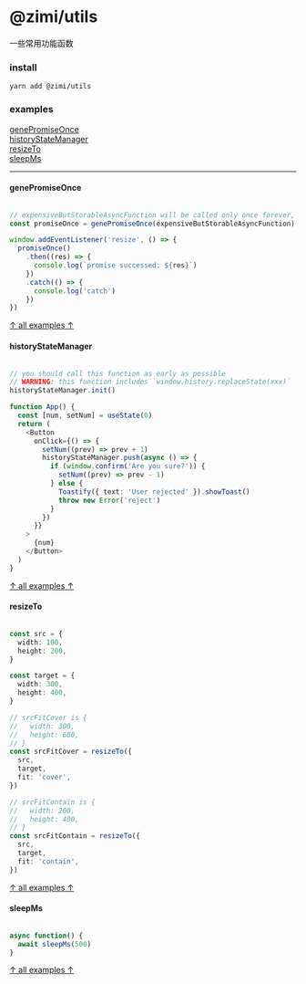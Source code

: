 # @zimi/utils

一些常用功能函数

### install
```
yarn add @zimi/utils
```

### examples

[genePromiseOnce](#genePromiseOnce)    
[historyStateManager](#historyStateManager)    
[resizeTo](#resizeTo)    
[sleepMs](#sleepMs)    

---

#### genePromiseOnce

``` typescript

// expensiveButStorableAsyncFunction will be called only once forever, unless rejected
const promiseOnce = genePromiseOnce(expensiveButStorableAsyncFunction)

window.addEventListener('resize', () => {
  promiseOnce()
    .then((res) => {
      console.log(`promise successed: ${res}`)
    })
    .catch(() => {
      console.log('catch')
    })
})


```
[↑ all examples ↑](#examples)

#### historyStateManager

``` typescript react

// you should call this function as early as possible
// WARNING: this function includes `window.history.replaceState(xxx)`
historyStateManager.init()

function App() {
  const [num, setNum] = useState(0)
  return (
    <Button
      onClick={() => {
        setNum((prev) => prev + 1)
        historyStateManager.push(async () => {
          if (window.confirm('Are you sure?')) {
            setNum((prev) => prev - 1)
          } else {
            Toastify({ text: 'User rejected' }).showToast()
            throw new Error('reject')
          }
        })
      }}
    >
      {num}
    </Button>
  )
}

```
[↑ all examples ↑](#examples)

#### resizeTo

``` typescript

const src = {
  width: 100,
  height: 200,
}

const target = {
  width: 300,
  height: 400,
}

// srcFitCover is {
//   width: 300,
//   height: 600,
// }
const srcFitCover = resizeTo({
  src,
  target,
  fit: 'cover',
})

// srcFitContain is {
//   width: 200,
//   height: 400,
// }
const srcFitContain = resizeTo({
  src,
  target,
  fit: 'contain',
})

```
[↑ all examples ↑](#examples)

#### sleepMs

``` typescript

async function() {
  await sleepMs(500)
}

```
[↑ all examples ↑](#examples)
